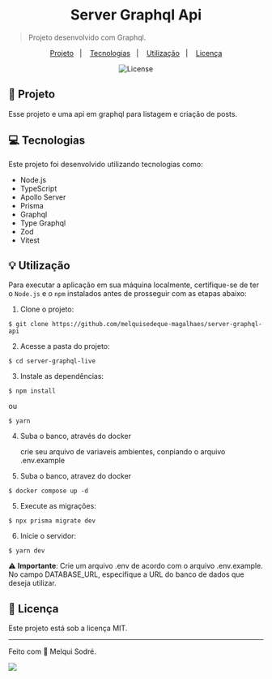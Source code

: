 <h1 align="center" style="text-align: center;">
  Server Graphql Api
</h1>

> Projeto desenvolvido com Graphql.

<p align="center">
  <a href="#project">Projeto</a>&nbsp;&nbsp;&nbsp;|&nbsp;&nbsp;&nbsp;
  <a href="#technologies">Tecnologias</a>&nbsp;&nbsp;&nbsp;|&nbsp;&nbsp;&nbsp;
  <a href="#usage">Utilização</a>&nbsp;&nbsp;&nbsp;|&nbsp;&nbsp;&nbsp;
  <a href="#license">Licença</a>
</p>

<p align="center">
  <img alt="License" src="https://img.shields.io/static/v1?label=license&message=MIT&color=49AA26&labelColor=000000">
</p>

<h2 id="project">📁 Projeto</h2>

Esse projeto e uma api em graphql para listagem e criação de posts.

<h2 id="technologies">💻 Tecnologias</h2>

Este projeto foi desenvolvido utilizando tecnologias como:

- Node.js
- TypeScript
- Apollo Server
- Prisma
- Graphql
- Type Graphql
- Zod
- Vitest

<h2 id="usage">💡 Utilização</h2>

Para executar a aplicação em sua máquina localmente, certifique-se de ter o `Node.js` e o `npm` instalados antes de prosseguir com as etapas abaixo:

1. Clone o projeto:

```
$ git clone https://github.com/melquisedeque-magalhaes/server-graphql-api
```

2. Acesse a pasta do projeto:

```
$ cd server-graphql-live
```

3. Instale as dependências:

```
$ npm install
```
ou
```
$ yarn
```
4. Suba o banco, através do docker

   crie seu arquivo de variaveis ambientes, conpiando o arquivo .env.example

4. Suba o banco, atravez do docker

```
$ docker compose up -d
```  

5. Execute as migrações:

```
$ npx prisma migrate dev
```

6. Inicie o servidor:

```
$ yarn dev
```

⚠️ **Importante**: Crie um arquivo .env de acordo com o arquivo .env.example. No campo DATABASE_URL, especifique a URL do banco de dados que deseja utilizar.

<h2 id="license">📝 Licença</h2>

Este projeto está sob a licença MIT.

---

Feito com 💜 Melqui Sodré.

<div style="display: flex;">
  <a href="https://www.linkedin.com/in/melqui-sodre/" target="_blank"><img src="https://img.shields.io/badge/-LinkedIn-%230077B5?style=for-the-badge&logo=linkedin&logoColor=white" style="margin-right: 2vw" target="_blank"></a>
</div>
